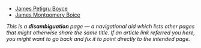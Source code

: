 -   [James Petigru Boyce](James_Petigru_Boyce "James Petigru Boyce")
-   [James Montgomery Boice](James_Montgomery_Boice "James Montgomery Boice")

*This is a **disambiguation** page — a navigational aid which lists other pages that might otherwise share the same title. If an article link referred you here, you might want to go back and fix it to point directly to the intended page.*


